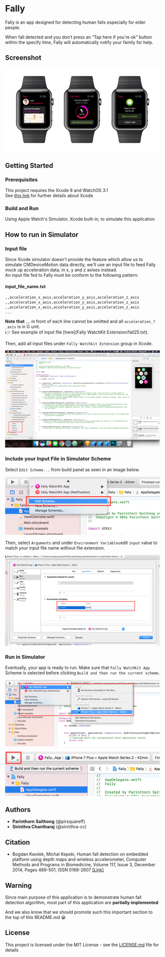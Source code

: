 # Fally

Fally is an app designed for detecting
human falls especially for elder people.

When fall detected and you don’t press
an “Tap here if you're ok” button within the specify time,
Fally will automatically notify your family
for help.

## Screenshot
![Fally screenshot](/Readme/image/fally-screenshot.png?raw=true "Fally screenshot")

## Getting Started

### Prerequisites

This project requires the Xcode 8 and WatchOS 3.1<br>
See [this link](https://developer.apple.com/xcode/) for further details about Xcode

### Build and Run

Using Apple Watch's Simulator, Xcode built-in, to simulate this application

## How to run in Simulator
### Input file
Since Xcode simulator doesn't provide the feature which allow us to simulate CMDeviceMotion data directly, we'll use an input file to feed Fally mock up acceleration data; in x, y and z axises instead.<br>
An input file fed to Fally must be conform to the following pattern:

#### input_file_name.txt
```
,,acceleration_x_axis,acceleration_y_axis,acceleration_z_axis
,,acceleration_x_axis,acceleration_y_axis,acceleration_z_axis
,,acceleration_x_axis,acceleration_y_axis,acceleration_z_axis
...
```
**Note that** `,,` in front of each line cannot be omitted and all `acceleration_?_axis` is in G unit.<br>
:point_right: See example of input file [here](Fally WatchKit Extension/fall25.txt).

Then, add all input files under ```Fally Watchkit Extension``` group in Xcode.

![Input file location](/Readme/image/input-file-location.png?raw=true "Input file location")

### Include your Input File in Simulator Scheme
Select ```Edit Scheme...``` from build panel as seen in an image below.

![Edit scheme](/Readme/image/edit-scheme.png?raw=true "Edit scheme")

Then, select ```Arguments``` and under ```Environment Variables```edit ```input``` value to match your input file name without file extension.

![Input value](/Readme/image/input-value.png?raw=true "Input value")

### Run in Simulator
Eventually, your app is ready to run. Make sure that ```Fally WatchKit App``` Scheme is selected before clicking ```Build and then run the current scheme```.

![Select scheme](/Readme/image/select-scheme.png?raw=true "Select scheme")

![Build and then run](/Readme/image/build-and-then-run.png?raw=true "Build and then run")

## Authors

* **Parinthorn Saithong** (@pirsquareff)
* **Sirinthra Chantharaj** (@sirinthra-cc)

## Citation

* Bogdan Kwolek, Michal Kepski, Human fall detection on embedded platform using depth maps and wireless accelerometer, Computer Methods and Programs in Biomedicine, Volume 117, Issue 3, December 2014, Pages 489-501, ISSN 0169-2607 [[Link]](http://home.agh.edu.pl/~bkw/research/pdf/2014/KwolekKepski_CMBP2014.pdf)

## Warning

Since main purpose of this application is to demonstrate human fall detection algorithm, most part of this application are **partially implemented**

And we also know that we should promote such this important section to the top of this README.md :grinning:

## License

This project is licensed under the MIT License - see the [LICENSE.md](LICENSE.md) file for details
